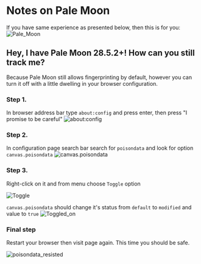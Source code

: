 # Notes on Pale Moon
If you have same experience as presented below, then this is for you:
![Pale_Moon](https://imgur.com/0T9m30W.png)

## Hey, I have Pale Moon 28.5.2+! How can you still track me?
Because Pale Moon still allows fingerprinting by default, however you can turn it off with a little dwelling in your browser configuration.

### Step 1.
In browser address bar type `about:config` and press enter, then press "I promise to be careful"
![about:config](https://imgur.com/RBqRqdx.png)

### Step 2.
In configuration page search bar search for `poisondata` and look for option `canvas.poisondata`
![canvas.poisondata](https://imgur.com/MCmvzWh.png)

### Step 3.
Right-click on it and from menu choose `Toggle` option


![Toggle](https://imgur.com/SMXLYt3.png)

`canvas.poisondata` should change it's status from `default` to `modified` and value to `true`
![Toggled_on](https://imgur.com/Ewj42Jd.png)

### Final step
Restart your browser then visit page again. This time you should be safe.

![poisondata_resisted](https://imgur.com/bx9UlpT.png)